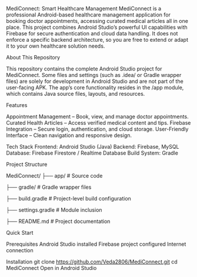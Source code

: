 MediConnect: Smart Healthcare Management
MediConnect is a professional Android-based healthcare management application for booking doctor appointments, accessing curated medical articles  all in one place.
This project combines Android Studio’s powerful UI capabilities with Firebase for secure authentication and cloud data handling. It does not enforce a specific backend architecture, so you are free to extend or adapt it to your own healthcare solution needs.

About This Repository

This repository contains the complete Android Studio project for MediConnect.
Some files and settings (such as .idea/ or Gradle wrapper files) are solely for development in Android Studio and are not part of the user-facing APK.
The app’s core functionality resides in the /app module, which contains Java source files, layouts, and resources.

Features

Appointment Management – Book, view, and manage doctor appointments.
Curated Health Articles – Access verified medical content and tips.
Firebase Integration – Secure login, authentication, and cloud storage.
User-Friendly Interface – Clean navigation and responsive design.

Tech Stack
Frontend: Android Studio (Java)
Backend: Firebase, MySQL
Database: Firebase Firestore / Realtime Database
Build System: Gradle

Project Structure


MediConnect/
├── app/                 # Source code

├── gradle/              # Gradle wrapper files

├── build.gradle         # Project-level build configuration

├── settings.gradle      # Module inclusion

├── README.md            # Project documentation

Quick Start

Prerequisites
Android Studio installed
Firebase project configured
Internet connection


Installation
git clone https://github.com/Veda2806/MediConnect.git
cd MediConnect
Open in Android Studio
